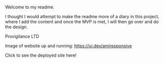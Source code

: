 Welcome to my readme. 

I thought I would attempt to make the readme more of a diary in this project, where I add the content and once the MVP is met, I will then go over and do the design. 

Provigilance LTD 

Image of website up and running:
https://ui.dev/amiresponsive

Click to see the deployed site here!

